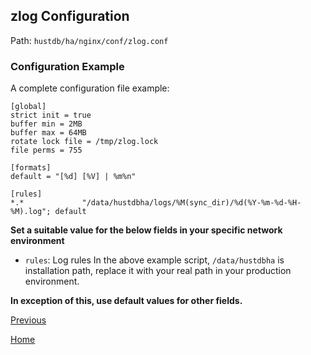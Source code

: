 zlog Configuration
--

Path: `hustdb/ha/nginx/conf/zlog.conf`

### Configuration Example ###

A complete configuration file example:

    [global]
	strict init = true
	buffer min = 2MB
	buffer max = 64MB
	rotate lock file = /tmp/zlog.lock
	file perms = 755
	
	[formats]
	default = "[%d] [%V] | %m%n"
	
	[rules]
	*.*             "/data/hustdbha/logs/%M(sync_dir)/%d(%Y-%m-%d-%H-%M).log"; default


**Set a suitable value for the below fields in your specific network environment**

* `rules`: Log rules
In the above example script, `/data/hustdbha` is installation path, replace it with your real path in your production environment.

**In exception of this, use default values for other fields.**

[Previous](conf.md)

[Home](../../index.md)